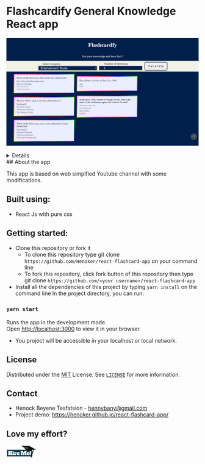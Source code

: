 # Flashcardify General Knowledge React app


![Book Store First Page Look!](public/facevalue.png) 

<details>



##### For the best experience, please use a device with a width of at least 350px


</details>
## About the app

This app is based on web simplfied Youtube channel with some modifications.

## Built using:
- React Js with pure css


## Getting started:
- Clone this repository or fork it
    - To clone this repository type git clone `https://github.com/Henoker/react-flashcard-app` on your command line
    - To fork this repository, click fork button of this repository then type git clone `https://github.com/<your username>/react-flashcard-app`
- Install all the dependencies of this project by typing `yarn install` on the command line
In the project directory, you can run:

### `yarn start`

Runs the app in the development mode.\
Open [http://localhost:3000](http://localhost:3000) to view it in your browser.

- You project will be accessible in your localhost or local network.


## License
Distributed under the [MIT](https://github.com/Henoker/react-flashcard-app/blob/master/LICENSE) License. See [`LICENSE`](https://github.com/Henoker/react-flashcard-app/blob/master/LICENSE) for more information.

## Contact
- Henock Beyene Tesfatsion - [hennybany@gmail.com](mailto:hennybany@gmail.com)
- Project demo: https://henoker.github.io/react-flashcard-app/
## Love my effort?

<a href='https://www.linkedin.com/in/henock-beyene-tesfatsion-921ba54b/' target='_blank'><img height='35' style='border:0px;height:34px;' src='public/download.jpg' border='0' alt='Hire me at LinkediN' />